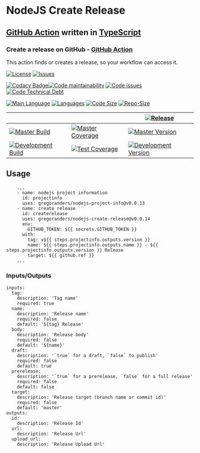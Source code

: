 # NodeJS Create Release

## [GitHub Action](https://github.com/features/actions) written in [TypeScript](http://www.typescriptlang.org/)

### Create a release on GitHub - [GitHub Action](https://github.com/features/actions)

This action finds or creates a release, so your workflow can access it.

[![License][license-image]][license-url]
[![Issues][issues-image]][issues-url]

[![Codacy Badge][codacy-imge]][codacy-url][![Code maintainability][code-maintainability-image]][code-maintainability-url] [![Code issues][code-issues-image]][code-issues-url] [![Code Technical Debt][code-tech-debt-image]][code-tech-debt-url]

[![Main Language][language-image]][code-metric-url] [![Languages][languages-image]][code-metric-url] [![Code Size][code-size-image]][code-metric-url] [![Repo-Size][repo-size-image]][code-metric-url]

|                                                                  |                                                                            | [![Release][release-image]][release-url]                                     |
| ---------------------------------------------------------------- | -------------------------------------------------------------------------- | ---------------------------------------------------------------------------- |
| [![Master Build][master-build-image]][master-url]                | [![Master Coverage][master-coveralls-image]][master-coveralls-url]         | [![Master Version][master-version-image]][master-version-url]                |
| [![Development Build][development-build-image]][development-url] | [![Test Coverage][development-coveralls-image]][development-coveralls-url] | [![Development Version][development-version-image]][development-version-url] |

## Usage

```YML
    ...
    - name: nodejs project information
      id: projectinfo
      uses: gregoranders/nodejs-project-info@v0.0.13
    - name: create release
      id: createrelease
      uses: gregoranders/nodejs-create-release@v0.0.14
      env:
        GITHUB_TOKEN: ${{ secrets.GITHUB_TOKEN }}
      with:
        tag: v${{ steps.projectinfo.outputs.version }}
        name: ${{ steps.projectinfo.outputs.name }} - ${{ steps.projectinfo.outputs.version }} Release
        target: ${{ github.ref }}
    ...
```

### Inputs/Outputs

```YML
inputs:
  tag:
    description: 'Tag name'
    required: true
  name:
    description: 'Release name'
    required: false
    default: '${tag} Release'
  body:
    description: 'Release body'
    required: false
    default: '${name}'
  draft:
    description: '`true` for a draft, `false` to publish'
    required: false
    default: true
  prerelease:
    description: '`true` for a prerelease, `false` for a full release'
    required: false
    default: false
  target:
    description: 'Release target (branch name or commit id)'
    required: false
    default: 'master'
outputs:
  id:
    description: 'Release Id'
  url:
    description: 'Release Url'
  upload_url:
    description: 'Release Upload Url'
```

[release-url]: https://github.com/gregoranders/nodejs-create-release/releases
[master-url]: https://github.com/gregoranders/nodejs-create-release/tree/master
[development-url]: https://github.com/gregoranders/nodejs-create-release/tree/development
[repository-url]: https://github.com/gregoranders/nodejs-create-release
[code-metric-url]: https://github.com/gregoranders/nodejs-create-release/search?l=TypeScript
[travis-url]: https://travis-ci.org/gregoranders/nodejs-create-release
[travis-image]: https://travis-ci.org/gregoranders/nodejs-create-release.svg?branch=master
[license-url]: https://github.com/gregoranders/nodejs-create-release/blob/master/LICENSE
[license-image]: https://img.shields.io/github/license/gregoranders/nodejs-create-release.svg
[master-version-url]: https://github.com/gregoranders/nodejs-create-release/blob/master/package.json
[master-version-image]: https://img.shields.io/github/package-json/v/gregoranders/nodejs-create-release/master
[development-version-url]: https://github.com/gregoranders/nodejs-create-release/blob/development/package.json
[development-version-image]: https://img.shields.io/github/package-json/v/gregoranders/nodejs-create-release/development
[issues-url]: https://github.com/gregoranders/nodejs-create-release/issues
[issues-image]: https://img.shields.io/github/issues-raw/gregoranders/nodejs-create-release.svg
[release-image]: https://img.shields.io/github/release/gregoranders/nodejs-create-release
[release-build-image]: https://github.com/gregoranders/nodejs-create-release/workflows/Release%20CI/badge.svg
[master-build-image]: https://github.com/gregoranders/nodejs-create-release/workflows/Master%20CI/badge.svg
[development-build-image]: https://github.com/gregoranders/nodejs-create-release/workflows/Development%20CI/badge.svg
[master-coveralls-url]: https://coveralls.io/github/gregoranders/nodejs-create-release?branch=master
[master-coveralls-image]: https://img.shields.io/coveralls/github/gregoranders/nodejs-create-release/master
[development-coveralls-image]: https://img.shields.io/coveralls/github/gregoranders/nodejs-create-release/development
[development-coveralls-url]: https://coveralls.io/github/gregoranders/nodejs-create-release?branch=development
[code-maintainability-url]: https://codeclimate.com/github/gregoranders/nodejs-create-release/maintainability
[code-maintainability-image]: https://img.shields.io/codeclimate/maintainability/gregoranders/nodejs-create-release
[code-issues-url]: https://codeclimate.com/github/gregoranders/nodejs-create-release/maintainability
[code-issues-image]: https://img.shields.io/codeclimate/issues/gregoranders/nodejs-create-release
[code-tech-debt-url]: https://codeclimate.com/github/gregoranders/nodejs-create-release/maintainability
[code-tech-debt-image]: https://img.shields.io/codeclimate/tech-debt/gregoranders/nodejs-create-release
[language-image]: https://img.shields.io/github/languages/top/gregoranders/nodejs-create-release
[languages-image]: https://img.shields.io/github/languages/count/gregoranders/nodejs-create-release
[code-size-image]: https://img.shields.io/github/languages/code-size/gregoranders/nodejs-create-release
[repo-size-image]: https://img.shields.io/github/repo-size/gregoranders/nodejs-create-release
[codacy-imge]: https://app.codacy.com/project/badge/Grade/ade2dc1495e942019cda4408f84ef8db
[codacy-url]: https://www.codacy.com/manual/gregoranders/nodejs-create-release
